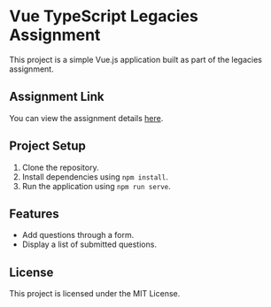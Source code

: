 # Vue TypeScript Legacies Assignment

This project is a simple Vue.js application built as part of the legacies assignment.

## Assignment Link

You can view the assignment details [here](https://github.com/EpitaphLabs/vue-ts-legacies-assignment/commit/dde638da93747e4a482b971c1b3facdee3dc99a1#diff-d36b6b731916d9e08726efa8f2e4780e4a8d3f587fc2ecf96bddd1252e4f5283R9).

## Project Setup

1. Clone the repository.
2. Install dependencies using `npm install`.
3. Run the application using `npm run serve`.

## Features

- Add questions through a form.
- Display a list of submitted questions.

## License

This project is licensed under the MIT License.
